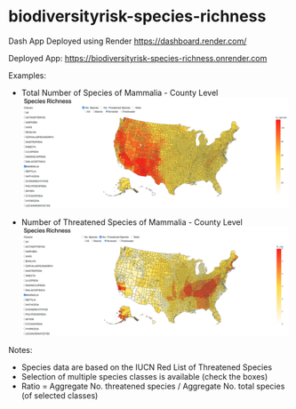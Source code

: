 # biodiversityrisk-species-richness

Dash App Deployed using Render
https://dashboard.render.com/

Deployed App: https://biodiversityrisk-species-richness.onrender.com

Examples:
- Total Number of Species of Mammalia - County Level
![My Image](gph/mammalia_speciesnum.png)

- Number of Threatened Species of Mammalia - County Level
![My Image](gph/mammalia_speciesthreatened.png)

Notes:
- Species data are based on the IUCN Red List of Threatened Species
- Selection of multiple species classes is available (check the boxes)
- Ratio = Aggregate No. threatened species / Aggregate No. total species (of selected classes)
